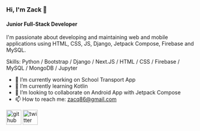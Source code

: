 ### Hi, I'm Zack 👋
#### Junior Full-Stack Developer

I'm passionate about developing and maintaining web and mobile applications using HTML, CSS, JS, Django, Jetpack Compose, Firebase and MySQL.

Skills: Python / Bootstrap / Django / Next.JS / HTML / CSS / Firebase / MySQL / MongoDB / Jupyter 

- 🔭 I’m currently working on School Transport App 
- 🌱 I’m currently learning Kotlin 
- 👯 I’m looking to collaborate on Android App with Jetpack Compose 
- 📫 How to reach me: zacq86@gmail.com 

[<img src='https://cdn.jsdelivr.net/npm/simple-icons@3.0.1/icons/github.svg' alt='github' height='40'>](https://github.com/zmutisya)  [<img src='https://cdn.jsdelivr.net/npm/simple-icons@3.0.1/icons/twitter.svg' alt='twitter' height='40'>](https://twitter.com/@254_Zack)  

